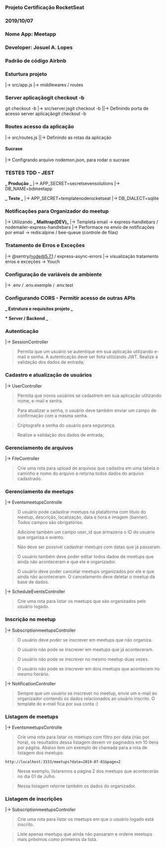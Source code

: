 ### Projeto Certificação RocketSeat

### 2019/10/07

### Nome App: Meetapp

### Developer: Josuel A. Lopes

### Padrão de código Airbnb

### Esturtura projeto

|-> src/app.js
|-> middlewares / routes

### Server aplicaçãogit checkout -b

git checkout -b
|-> src/server.jsgit checkout -b
||-> Definindo porta de acesso server aplicaçãogit checkout -b

### Routes acesso da aplicação

|-> src/routes.js
||-> Definindo as rotas da aplicação

#### Sucrase

|-> Configrando arquivo nodemon.json, para rodar o sucrase

### TESTES TDD - JEST

**_ Produção _**
|-> APP_SECRET=secretsevensolutions
|-> DB_NAME=bdmeetapp

**_ Teste _**
|-> APP_SECRET=templatenoderocketseat
|-> DB_DIALECT=sqlite

### Notificações para Organizador do meetup

|-> Utilizando **_ Mailtrap(DEV)_**
|-> Templeta email -> express-handlebars / nodemailer-express-handlebars
|-> Performace no envio de notificações por email -> redis:alpine / bee-queue (controle de filas)

### Tratamento de Erros e Exceções

|-> @sentry/node@5.7.1 / express-async-errors
|-> visualização tratamento erros e exceções -> Youch

### Configuração de variáveis de ambiente

|-> .env / .env.exemple / .env.test

### Configurando CORS - Permitir acesso de outras APIs

**_ Estrutura e requisitos projeto _**

**\* Server / Backend \_**

### Autenticação

|-> SessionController

> Permita que um usuário se autentique em sua aplicação utilizando e-mail e senha.
> A autenticação deve ser feita utilizando JWT.
> Realize a validação dos dados de entrada;

### Cadastro e atualização de usuários

|-> UserController

> Permita que novos usuários se cadastrem em sua aplicação utilizando nome, e-mail e senha.

> Para atualizar a senha, o usuário deve também enviar um campo de confirmação com a mesma senha.

> Criptografe a senha do usuário para segurança.

> Realize a validação dos dados de entrada;

### Gerenciamento de arquivos

|-> FileController

> Crie uma rota para upload de arquivos que cadastra em uma tabela o caminho e nome do arquivo e retorna todos dados do arquivo cadastrado.

### Gerenciamento de meetups

|-> EventsmeetupsControlle

> O usuário pode cadastrar meetups na plataforma com título do meetup, descrição, localização, data e hora e imagem (banner). Todos campos são obrigatórios.

> Adicione também um campo user_id que armazena o ID do usuário que organiza o evento.

> Não deve ser possível cadastrar meetups com datas que já passaram.

> O usuário também deve poder editar todos dados de meetups que ainda não aconteceram e que ele é organizador.

> O usuário deve poder cancelar meetups organizados por ele e que ainda não aconteceram. O cancelamento deve deletar o meetup da base de dados.

|-> ScheduleEventsController

> Crie uma rota para listar os meetups que são organizados pelo usuário logado.

### Inscrição no meetup

|-> SubscriptionmeetupsController

> O usuário deve poder se inscrever em meetups que não organiza.

> O usuário não pode se inscrever em meetups que já aconteceram.

> O usuário não pode se inscrever no mesmo meetup duas vezes.

> O usuário não pode se inscrever em dois meetups que acontecem no mesmo horário.

|-> NotificationController

> Sempre que um usuário se inscrever no meetup, envie um e-mail ao organizador contendo os dados relacionados ao usuário inscrito. O template do e-mail fica por sua conta :)

### Listagem de meetups

|-> EventsmeetupsControlle

> Crie uma rota para listar os meetups com filtro por data (não por hora), os resultados dessa listagem devem vir paginados em 10 itens por página. Abaixo tem um exemplo de chamada para a rota de listagem dos meetups:

```
http://localhost:3333/meetups?date=2019-07-01&page=2
```

> Nesse exemplo, listaremos a página 2 dos meetups que acontecerão no dia 01 de Julho.

> Nessa listagem retorne também os dados do organizador.

### Listagem de inscrições

|-> SubscriptionmeetupsController

> Crie uma rota para listar os meetups em que o usuário logado está inscrito.

> Liste apenas meetups que ainda não passaram e ordene meetups mais próximos como primeiros da lista.

